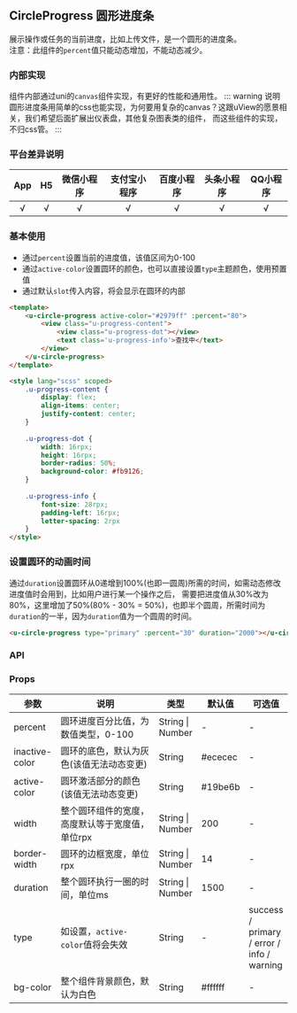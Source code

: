 ## CircleProgress 圆形进度条


<demo-model url="/pages/componentsC/progress/index"></demo-model>


展示操作或任务的当前进度，比如上传文件，是一个圆形的进度条。  
注意：此组件的`percent`值只能动态增加，不能动态减少。

### 内部实现

组件内部通过uni的`canvas`组件实现，有更好的性能和通用性。
::: warning 说明
圆形进度条用简单的css也能实现，为何要用复杂的canvas？这跟uView的愿景相关，我们希望后面扩展出仪表盘，其他复杂图表类的组件，
而这些组件的实现，不归css管。
:::

### 平台差异说明

|App|H5|微信小程序|支付宝小程序|百度小程序|头条小程序|QQ小程序|
|:-:|:-:|:-:|:-:|:-:|:-:|:-:|
|√|√|√|√|√|√|√|

### 基本使用

- 通过`percent`设置当前的进度值，该值区间为0-100
- 通过`active-color`设置圆环的颜色，也可以直接设置`type`主题颜色，使用预置值
- 通过默认`slot`传入内容，将会显示在圆环的内部

```html
<template>
	<u-circle-progress active-color="#2979ff" :percent="80">
		<view class="u-progress-content">
			<view class="u-progress-dot"></view>
			<text class='u-progress-info'>查找中</text>
		</view>
	</u-circle-progress>
</template>

<style lang="scss" scoped>
	.u-progress-content {
		display: flex;
		align-items: center;
		justify-content: center;
	}
	
	.u-progress-dot {
		width: 16rpx;
		height: 16rpx;
		border-radius: 50%;
		background-color: #fb9126;
	}
	
	.u-progress-info {
		font-size: 28rpx;
		padding-left: 16rpx;
		letter-spacing: 2rpx
	}
</style>
```

### 设置圆环的动画时间

通过`duration`设置圆环从0递增到100%(也即一圆周)所需的时间，如需动态修改进度值时会用到，比如用户进行某一个操作之后，
需要把进度值从30%改为80%，这里增加了50%(80% - 30% = 50%)，也即半个圆周，所需时间为`duration`的一半，因为`duration`值为一个圆周的时间。

```html
<u-circle-progress type="primary" :percent="30" duration="2000"></u-circle-progress>
```

### API

### Props

| 参数          | 说明            | 类型            | 默认值             |  可选值   |
|-------------  |---------------- |---------------|------------------ |-------- |
| percent | 圆环进度百分比值，为数值类型，0-100  | String \| Number | - | - |
| inactive-color | 圆环的底色，默认为灰色(该值无法动态变更) | String  | #ececec | - |
| active-color | 圆环激活部分的颜色(该值无法动态变更) | String  | #19be6b | - |
| width | 整个圆环组件的宽度，高度默认等于宽度值，单位rpx | String \| Number  | 200 | - |
| border-width | 圆环的边框宽度，单位rpx | String \| Number  | 14 | - |
| duration | 整个圆环执行一圈的时间，单位ms | String \| Number  | 1500 | - |
| type | 如设置，`active-color`值将会失效 | String  | - | success / primary / error / info / warning |
| bg-color | 整个组件背景颜色，默认为白色 | String  | #ffffff | - |


<style scoped>
h3[id=props] + table thead tr th:nth-child(2){
	width: 40%;
}
</style>